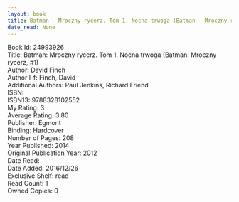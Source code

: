 ```yaml
---
layout: book
title: Batman - Mroczny rycerz. Tom 1. Nocna trwoga (Batman - Mroczny rycerz,  no. 1)
date_read: None
---
```


Book Id: 24993926<br />
Title: Batman: Mroczny rycerz. Tom 1. Nocna trwoga (Batman: Mroczny rycerz, #1)<br />
Author: David Finch<br />
Author l-f: Finch, David<br />
Additional Authors: Paul Jenkins, Richard Friend<br />
ISBN: <br />
ISBN13: 9788328102552<br />
My Rating: 3<br />
Average Rating: 3.80<br />
Publisher: Egmont<br />
Binding: Hardcover<br />
Number of Pages: 208<br />
Year Published: 2014<br />
Original Publication Year: 2012<br />
Date Read: <br />
Date Added: 2016/12/26<br />
Exclusive Shelf: read<br />
Read Count: 1<br />
Owned Copies: 0<br />

